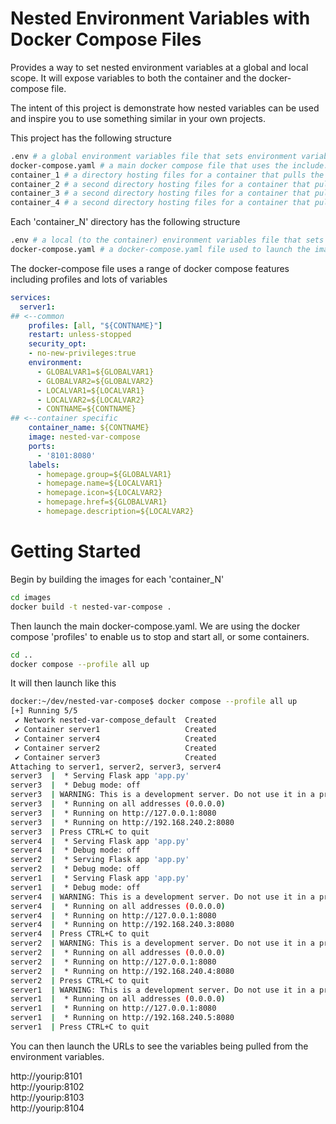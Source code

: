 # Nested Environment Variables with Docker Compose Files

Provides a way to set nested environment variables at a global and local scope. It will expose variables to both the container and the docker-compose file.

The intent of this project is demonstrate how nested variables can be used and inspire you to use something similar in your own projects.

This project has the following structure

```bash
.env # a global environment variables file that sets environment variables that will be available to all containers and docker-compose files.
docker-compose.yaml # a main docker compose file that uses the include: function to lauch 2 other containers. 
container_1 # a directory hosting files for a container that pulls the global and local variables
container_2 # a second directory hosting files for a container that pulls the global and local variables.
container_3 # a second directory hosting files for a container that pulls the global and local variables.
container_4 # a second directory hosting files for a container that pulls the global and local variables.
```

Each 'container_N' directory has the following structure
```bash
.env # a local (to the container) environment variables file that sets environment variables that will be available to all containers and docker-compose files.
docker-compose.yaml # a docker-compose.yaml file used to launch the image
```

The docker-compose file uses a range of docker compose features including profiles and lots of variables

```yaml
services:
  server1:
## <--common
    profiles: [all, "${CONTNAME}"]
    restart: unless-stopped
    security_opt:
    - no-new-privileges:true
    environment:
      - GLOBALVAR1=${GLOBALVAR1}
      - GLOBALVAR2=${GLOBALVAR2}
      - LOCALVAR1=${LOCALVAR1}
      - LOCALVAR2=${LOCALVAR2}
      - CONTNAME=${CONTNAME}
## <--container specific
    container_name: ${CONTNAME}
    image: nested-var-compose
    ports:
      - '8101:8080'
    labels:
      - homepage.group=${GLOBALVAR1}
      - homepage.name=${LOCALVAR1}
      - homepage.icon=${LOCALVAR2}
      - homepage.href=${GLOBALVAR1}
      - homepage.description=${LOCALVAR2}
```

# Getting Started

Begin by building the images for each 'container_N'

```bash
cd images
docker build -t nested-var-compose .

```

Then launch the main docker-compose.yaml. We are using the docker compose 'profiles' to enable us to stop and start all, or some containers.

```bash
cd ..
docker compose --profile all up
```

It will then launch like this

```bash
docker:~/dev/nested-var-compose$ docker compose --profile all up
[+] Running 5/5
 ✔ Network nested-var-compose_default  Created                                                                                                                                                                                                                                                            0.0s 
 ✔ Container server1                   Created                                                                                                                                                                                                                                                            0.1s 
 ✔ Container server4                   Created                                                                                                                                                                                                                                                            0.1s 
 ✔ Container server2                   Created                                                                                                                                                                                                                                                            0.0s 
 ✔ Container server3                   Created                                                                                                                                                                                                                                                            0.1s 
Attaching to server1, server2, server3, server4
server3  |  * Serving Flask app 'app.py'
server3  |  * Debug mode: off
server3  | WARNING: This is a development server. Do not use it in a production deployment. Use a production WSGI server instead.
server3  |  * Running on all addresses (0.0.0.0)
server3  |  * Running on http://127.0.0.1:8080
server3  |  * Running on http://192.168.240.2:8080
server3  | Press CTRL+C to quit
server4  |  * Serving Flask app 'app.py'
server4  |  * Debug mode: off
server2  |  * Serving Flask app 'app.py'
server2  |  * Debug mode: off
server1  |  * Serving Flask app 'app.py'
server1  |  * Debug mode: off
server4  | WARNING: This is a development server. Do not use it in a production deployment. Use a production WSGI server instead.
server4  |  * Running on all addresses (0.0.0.0)
server4  |  * Running on http://127.0.0.1:8080
server4  |  * Running on http://192.168.240.3:8080
server4  | Press CTRL+C to quit
server2  | WARNING: This is a development server. Do not use it in a production deployment. Use a production WSGI server instead.
server2  |  * Running on all addresses (0.0.0.0)
server2  |  * Running on http://127.0.0.1:8080
server2  |  * Running on http://192.168.240.4:8080
server2  | Press CTRL+C to quit
server1  | WARNING: This is a development server. Do not use it in a production deployment. Use a production WSGI server instead.
server1  |  * Running on all addresses (0.0.0.0)
server1  |  * Running on http://127.0.0.1:8080
server1  |  * Running on http://192.168.240.5:8080
server1  | Press CTRL+C to quit
```
You can then launch the URLs to see the variables being pulled from the environment variables.

http://yourip:8101<br>
http://yourip:8102<br>
http://yourip:8103<br>
http://yourip:8104